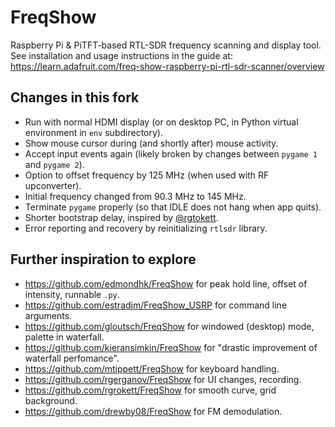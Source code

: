 FreqShow
========

Raspberry Pi &amp; PiTFT-based RTL-SDR frequency scanning and display tool.  See installation and usage instructions in the guide at:
https://learn.adafruit.com/freq-show-raspberry-pi-rtl-sdr-scanner/overview


## Changes in this fork
- Run with normal HDMI display (or on desktop PC, in Python virtual environment in `env` subdirectory).
- Show mouse cursor during (and shortly after) mouse activity.
- Accept input events again (likely broken by changes between `pygame 1` and `pygame 2`).
- Option to offset frequency by 125 MHz (when used with RF upconverter).
- Initial frequency changed from 90.3 MHz to 145 MHz.
- Terminate `pygame` properly (so that IDLE does not hang when app quits).
- Shorter bootstrap delay, inspired by [@rgtokett](https://github.com/rgrokett/FreqShow/commit/0d6f4e59d2acaaba66606fba6a0d76d05b08c759).
- Error reporting and recovery by reinitializing `rtlsdr` library.

## Further inspiration to explore
- https://github.com/edmondhk/FreqShow for peak hold line, offset of intensity, runnable `.py`.
- https://github.com/estradjm/FreqShow_USRP for command line arguments.
- https://github.com/gloutsch/FreqShow for windowed (desktop) mode, palette in waterfall.
- https://github.com/kieransimkin/FreqShow for "drastic improvement of waterfall perfomance".
- https://github.com/mtippett/FreqShow for keyboard handling.
- https://github.com/rgerganov/FreqShow for UI changes, recording.
- https://github.com/rgrokett/FreqShow for smooth curve, grid background.
- https://github.com/drewby08/FreqShow for FM demodulation.
